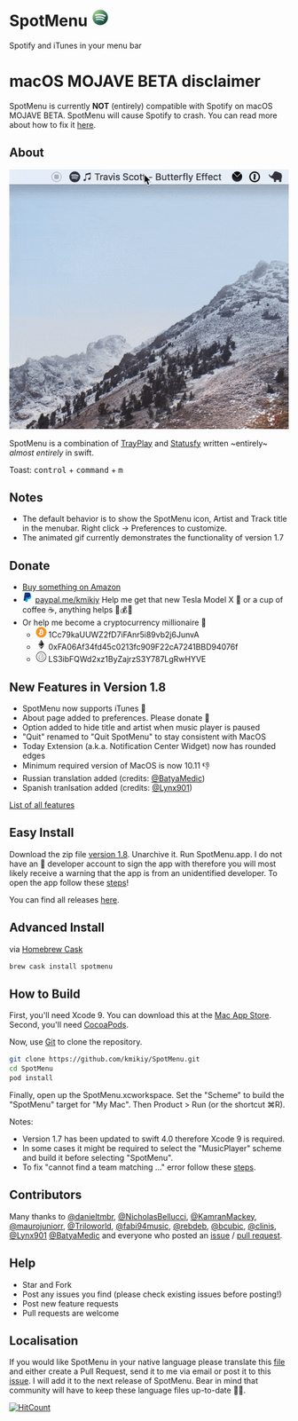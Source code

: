 # SpotMenu ![demo](https://github.com/kmikiy/SpotMenu/blob/master/SpotMenu/Assets.xcassets/AppIcon.appiconset/spotmenu%20(5)-1.png?raw=true)
Spotify and iTunes in your menu bar

# macOS MOJAVE BETA disclaimer

SpotMenu is currently **NOT** (entirely) compatible with Spotify on macOS MOJAVE BETA. SpotMenu will cause Spotify to crash. 
You can read more about how to fix it [here](https://github.com/kmikiy/SpotMenu/issues/126).

## About

![demo](https://github.com/kmikiy/SpotMenu/blob/master/Demo/demo.gif?raw=true)

SpotMenu is a combination of [TrayPlay](https://github.com/mborgerson/TrayPlay) 
and [Statusfy](https://github.com/paulyoung/Statusfy) written ~entirely~ _almost entirely_ in swift. 

Toast: <kbd>control</kbd> + <kbd>command</kbd> + <kbd>m</kbd>

## Notes

- The default behavior is to show the SpotMenu icon, Artist and Track title in the menubar. Right click → Preferences to customize.    
- The animated gif currently demonstrates the functionality of version 1.7

## Donate

- [Buy something on Amazon](https://amzn.to/2JMZf9v) 
- [![Paypal](https://github.com/kmikiy/SpotMenu/blob/master/Donation/pp.png?raw=true)](http://paypal.me/kmikiy) [paypal.me/kmikiy](https://paypal.me/kmikiy) Help me get that new Tesla Model X 🚗 or a cup of coffee ☕️, anything helps 💸💰💵
- Or help me become a cryptocurrency  millionaire 🔐   
    - ![Ƀitcoin](https://github.com/kmikiy/SpotMenu/blob/master/Donation/btc.png?raw=true) 1Cc79kaUUWZ2fD7iFAnr5i89vb2j6JunvA
    - ![Ethereum](https://github.com/kmikiy/SpotMenu/blob/master/Donation/eth.png?raw=true) 0xFA06Af34fd45c0213fc909F22cA7241BBD94076f
    - ![Łitecoin](https://github.com/kmikiy/SpotMenu/blob/master/Donation/ltc.png?raw=true) LS3ibFQWd2xz1ByZajrzS3Y787LgRwHYVE
    
## New Features in Version 1.8

+ SpotMenu now supports iTunes 🎉
+ About page added to preferences. Please donate 🙏
+ Option added to hide title and artist when music player is paused
+ "Quit" renamed to "Quit SpotMenu" to stay consistent with MacOS
+ Today Extension (a.k.a. Notification Center Widget) now has rounded edges
+ Minimum required version of MacOS is now 10.11 👎
+ Russian translation added (credits: [@BatyaMedic](https://github.com/BatyaMedic))
+ Spanish tranlsation added (credits: [@Lynx901](https://github.com/Lynx901))

[List of all features](https://github.com/kmikiy/SpotMenu/blob/master/FEATURES.md)


## Easy Install

Download the zip file [version 1.8](https://github.com/kmikiy/SpotMenu/releases/download/v1.8/SpotMenu180.zip). Unarchive it. Run SpotMenu.app.
I do not have an  developer account to sign the app with therefore you will most likely receive a warning that the app is from an unidentified developer. To open the app follow these [steps](https://support.apple.com/kb/PH25088?locale=en_US)!

You can find all releases [here](https://github.com/kmikiy/SpotMenu/releases).

## Advanced Install

via [Homebrew Cask](https://caskroom.github.io)

```sh
brew cask install spotmenu
```

## How to Build

First, you'll need Xcode 9. You can download this at the [Mac App Store](https://itunes.apple.com/us/app/xcode/id497799835?mt=12).
Second, you'll need [CocoaPods](https://guides.cocoapods.org/using/getting-started.html). 

Now, use [Git](http://git-scm.com/) to clone the repository.

```sh
git clone https://github.com/kmikiy/SpotMenu.git
cd SpotMenu
pod install
```

Finally, open up the SpotMenu.xcworkspace. Set the "Scheme" to build the "SpotMenu" target for "My Mac". Then Product > Run (or the shortcut ⌘R).

Notes:
- Version 1.7 has been updated to swift 4.0 therefore Xcode 9 is required.
- In some cases it might be required to select the "MusicPlayer" scheme and build it before selecting "SpotMenu".
- To fix "cannot find a team matching ..." error follow these [steps](https://github.com/kmikiy/SpotMenu/issues/54).

## Contributors

Many thanks to [@danieltmbr](https://github.com/danieltmbr), [@NicholasBellucci](https://github.com/NicholasBellucci), [@KamranMackey](https://github.com/KamranMackey), [@maurojuniorr](https://github.com/maurojuniorr), [@Triloworld](https://github.com/Triloworld), [@fabi94music](https://github.com/fabi94music), [@rebdeb](https://github.com/rebdeg), [@bcubic](https://github.com/bcubic), [@clinis](https://github.com/clinis), [@Lynx901](https://github.com/Lynx901) [@BatyaMedic](https://github.com/BatyaMedic) and everyone who posted an [issue](https://github.com/kmikiy/SpotMenu/issues?utf8=✓&q=) / [pull request](https://github.com/kmikiy/SpotMenu/pulls?utf8=✓&q=).

## Help

- Star and Fork
- Post any issues you find (please check existing issues before posting!)
- Post new feature requests
- Pull requests are welcome

## Localisation

If you would like SpotMenu in your native language please translate this [file](https://github.com/kmikiy/SpotMenu/blob/master/SpotMenu/Localizable/en.lproj/Localizable.strings) and either create a Pull Request, send it to me via email or post it to this [issue](https://github.com/kmikiy/SpotMenu/issues/44). I will add it to the next release of SpotMenu. Bear in mind that community will have to keep these language files up-to-date ☝🏻.

[![HitCount](http://hits.dwyl.io/kmikiy/SpotMenu.svg)](http://hits.dwyl.io/kmikiy/SpotMenu)
